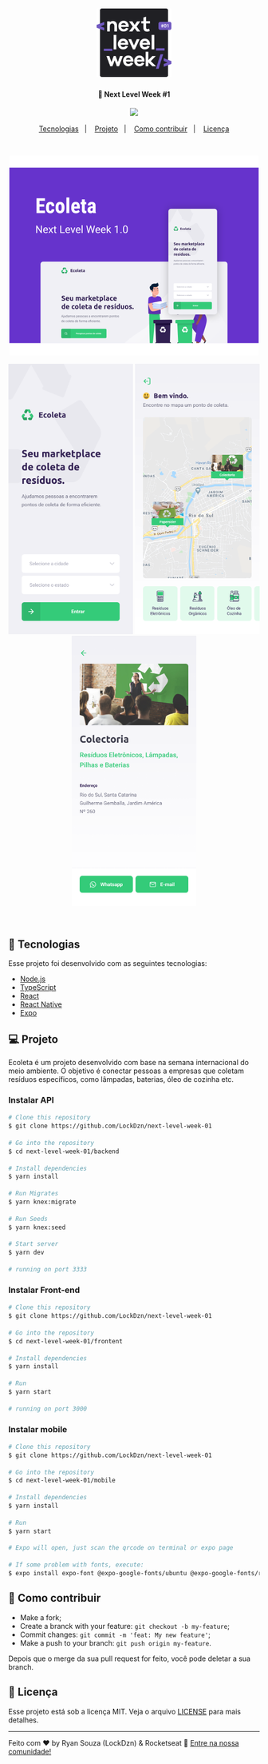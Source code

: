 <h1 align="center">
    <img alt="NextLevelWeek" title="#delicinha" src=".github/logo.svg" width="150px" />
</h1>

<h4 align="center">
  🚀 Next Level Week #1
</h4>
<p align="center">
  <a href="https://twitter.com/intent/user?screen_name=LockDzn_">
    <img src="https://img.shields.io/twitter/url/https/twitter.com/intent/user.svg?label=Seguir%20Lokidz_&style=social">
  </a>
</p>

<p align="center">
  <a href="#rocket-tecnologias">Tecnologias</a>&nbsp;&nbsp;&nbsp;|&nbsp;&nbsp;&nbsp;
  <a href="#-projeto">Projeto</a>&nbsp;&nbsp;&nbsp;|&nbsp;&nbsp;&nbsp;
  <a href="#-como-contribuir">Como contribuir</a>&nbsp;&nbsp;&nbsp;|&nbsp;&nbsp;&nbsp;
  <a href="#memo-licença">Licença</a>
</p>

<br>

<p align="center">
  <img alt="cape" src=".github/capa.svg" width="500px">
</p>

<p align="center">
  <img alt="start" src=".github/Inicio-mobile.png" width="250px">
  <img alt="home" src=".github/Home-mobile.png" width="250px">
  <img alt="details" src=".github/Home-detalhes.png" width="250px">
</p>
<br/>

## :rocket: Tecnologias

Esse projeto foi desenvolvido com as seguintes tecnologias:

- [Node.js](https://nodejs.org/en/)
- [TypeScript](https://www.typescriptlang.org/)
- [React](https://reactjs.org)
- [React Native](https://facebook.github.io/react-native/)
- [Expo](https://expo.io/)

## 💻 Projeto

Ecoleta é um projeto desenvolvido com base na semana internacional do meio ambiente. O objetivo é conectar pessoas a empresas que coletam resíduos específicos, como lâmpadas, baterias, óleo de cozinha etc.


### Instalar API 

```bash
# Clone this repository
$ git clone https://github.com/LockDzn/next-level-week-01

# Go into the repository
$ cd next-level-week-01/backend

# Install dependencies
$ yarn install

# Run Migrates
$ yarn knex:migrate

# Run Seeds
$ yarn knex:seed

# Start server
$ yarn dev

# running on port 3333
```

### Instalar Front-end

```bash
# Clone this repository
$ git clone https://github.com/LockDzn/next-level-week-01

# Go into the repository
$ cd next-level-week-01/frontent

# Install dependencies
$ yarn install

# Run
$ yarn start

# running on port 3000
```

### Instalar mobile

```bash
# Clone this repository
$ git clone https://github.com/LockDzn/next-level-week-01

# Go into the repository
$ cd next-level-week-01/mobile

# Install dependencies
$ yarn install

# Run
$ yarn start

# Expo will open, just scan the qrcode on terminal or expo page

# If some problem with fonts, execute:
$ expo install expo-font @expo-google-fonts/ubuntu @expo-google-fonts/roboto

```

## 🤔 Como contribuir

- Make a fork;
- Create a branck with your feature: `git checkout -b my-feature`;
- Commit changes: `git commit -m 'feat: My new feature'`;
- Make a push to your branch: `git push origin my-feature`.

Depois que o merge da sua pull request for feito, você pode deletar a sua branch.

## :memo: Licença

Esse projeto está sob a licença MIT. Veja o arquivo [LICENSE](LICENSE) para mais detalhes.

---

Feito com ♥ by Ryan Souza (LockDzn) & Rocketseat 👋 [Entre na nossa comunidade!](https://discordapp.com/invite/gCRAFhc)
